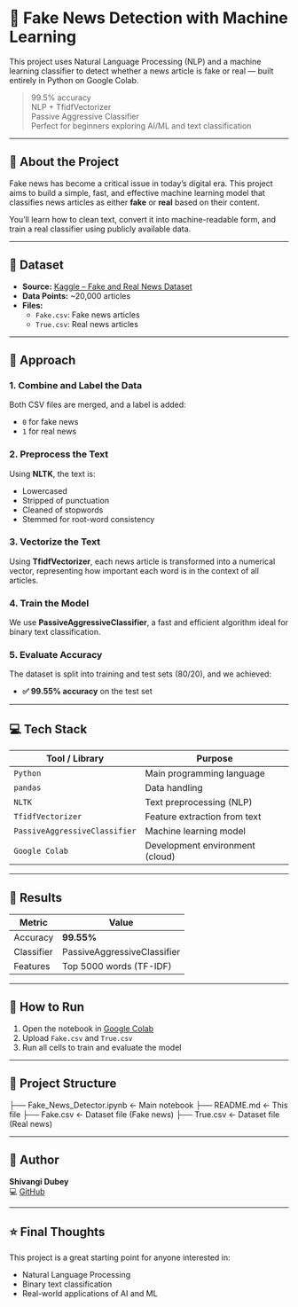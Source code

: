 # 📰 Fake News Detection with Machine Learning

This project uses Natural Language Processing (NLP) and a machine learning classifier to detect whether a news article is fake or real — built entirely in Python on Google Colab.

> 99.5% accuracy  
> NLP + TfidfVectorizer  
>  Passive Aggressive Classifier  
> Perfect for beginners exploring AI/ML and text classification

---

## 📌 About the Project

Fake news has become a critical issue in today’s digital era. This project aims to build a simple, fast, and effective machine learning model that classifies news articles as either **fake** or **real** based on their content.

You’ll learn how to clean text, convert it into machine-readable form, and train a real classifier using publicly available data.

---

## 📁 Dataset

- **Source:** [Kaggle – Fake and Real News Dataset](https://www.kaggle.com/datasets/clmentbisaillon/fake-and-real-news-dataset)
- **Data Points:** ~20,000 articles
- **Files:**
  - `Fake.csv`: Fake news articles
  - `True.csv`: Real news articles

---

## 🧠 Approach

### 1. Combine and Label the Data
Both CSV files are merged, and a label is added:
- `0` for fake news
- `1` for real news

### 2. Preprocess the Text
Using **NLTK**, the text is:
- Lowercased
- Stripped of punctuation
- Cleaned of stopwords
- Stemmed for root-word consistency

### 3. Vectorize the Text
Using **TfidfVectorizer**, each news article is transformed into a numerical vector, representing how important each word is in the context of all articles.

### 4. Train the Model
We use **PassiveAggressiveClassifier**, a fast and efficient algorithm ideal for binary text classification.

### 5. Evaluate Accuracy
The dataset is split into training and test sets (80/20), and we achieved:
- **✅ 99.55% accuracy** on the test set

---

## 💻 Tech Stack

| Tool / Library         | Purpose                          |
|------------------------|----------------------------------|
| `Python`               | Main programming language        |
| `pandas`               | Data handling                    |
| `NLTK`                 | Text preprocessing (NLP)         |
| `TfidfVectorizer`      | Feature extraction from text     |
| `PassiveAggressiveClassifier` | Machine learning model     |
| `Google Colab`         | Development environment (cloud)  |

---

## 🧪 Results

| Metric     | Value     |
|------------|-----------|
| Accuracy   | **99.55%** |
| Classifier | PassiveAggressiveClassifier |
| Features   | Top 5000 words (TF-IDF) |

---

## 🚀 How to Run

1. Open the notebook in [Google Colab](https://colab.research.google.com)
2. Upload `Fake.csv` and `True.csv`
3. Run all cells to train and evaluate the model

---

## 📂 Project Structure

├── Fake_News_Detector.ipynb ← Main notebook
├── README.md ← This file
├── Fake.csv ← Dataset file (Fake news)
├── True.csv ← Dataset file (Real news)


---

## 👤 Author

**Shivangi Dubey**  
💻 [GitHub](https://github.com/trivisha)

---

## ⭐ Final Thoughts

This project is a great starting point for anyone interested in:
- Natural Language Processing
- Binary text classification
- Real-world applications of AI and ML



